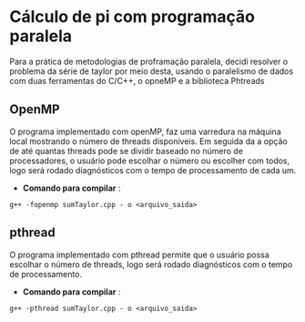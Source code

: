 # Cálculo de pi com programação paralela
 
 Para a prática de metodologias de proframação paralela, decidi resolver o problema da série de taylor por meio desta, usando o paralelismo de dados com duas ferramentas do C/C++, o opneMP e a biblioteca Phtreads
 
 ## OpenMP
 
 O programa implementado com openMP, faz uma varredura na máquina local mostrando o número de threads disponiveis. Em seguida da a opção de até quantas threads pode se dividir baseado no número de processadores, o usuário pode escolhar o número ou escolher com todos, logo será rodado diagnósticos com o tempo de processamento de cada um.
 
 - **Comando para compilar** :
 ```
 g++ -fopenmp sumTaylor.cpp - o <arquivo_saida>
 ```
 
  ## pthread
 
 O programa implementado com pthread permite que o usuário possa escolhar o número de threads, logo será rodado diagnósticos com o tempo de processamento.
 
  - **Comando para compilar** :
 ```
 g++ -pthread sumTaylor.cpp - o <arquivo_saida>
 ```
 
